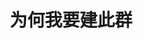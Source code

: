 <html>
	<head>
		<title>sanban-Why-build-this-group</title>
		<style type="text/css">
		<!--
			.purple{color:#FF00FF}
		-->
      		</style>
	</head>
	<body>
		<h1><center>为何我要建此群</center></h1>
	</body>
</html>
